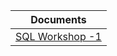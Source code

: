 | Documents |
| -- |
|[SQL Workshop -1](https://github.com/gizembakan/EtiyaSQL/blob/main/17092024.sql)|
